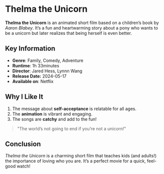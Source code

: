 # Thelma the Unicorn

**Thelma the Unicorn** is an animated short film based on a children’s book by *Aaron Blabey*. It’s a fun and heartwarming story about a pony who wants to be a unicorn but later realizes that being herself is even better.

## Key Information

- **Genre**: Family, Comedy, Adventure
- **Runtime**: 1h 33minutes
- **Director**: Jared Hess, Lynnn Wang
- **Release Date:** 2024-05-17
- **Available on**: Netflix

## Why I Like It

1. The message about **self-acceptance** is relatable for all ages.
2. The **animation** is vibrant and engaging.
3. The songs are **catchy** and add to the fun!

> "The world’s not going to end if you’re not a unicorn!"

## Conclusion

*Thelma the Unicorn* is a charming short film that teaches kids (and adults!) the importance of loving who you are. It’s a perfect movie for a quick, feel-good watch!
